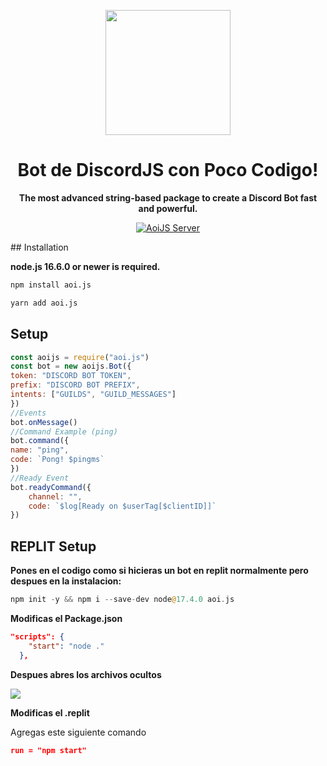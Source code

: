 <p align="center">
  <a href="https://cdn3.emoji.gg/emojis/3716-blurple-github.png">
    <img width="200" src="https://cdn3.emoji.gg/emojis/3716-blurple-github.png">
  </a>
</p>

<h1 align="center">Bot de DiscordJS con Poco Codigo!</h1>

<div align="center">
  
  **The most advanced string-based package to create a Discord Bot fast and powerful.**

[![AoiJS Server][aoijs-server]][aoijs-server-url]
  
[aoijs-server]: https://img.shields.io/discord/773352845738115102?color=5865F2&logo=discord&logoColor=white
[aoijs-server-url]: https://discord.com/invite/964sU7VdxJ

  </div>
  ## Installation

**node.js 16.6.0 or newer is required.**  


```bash
npm install aoi.js
```

```bash
yarn add aoi.js
```

## Setup

```js
const aoijs = require("aoi.js")
const bot = new aoijs.Bot({
token: "DISCORD BOT TOKEN",
prefix: "DISCORD BOT PREFIX",
intents: ["GUILDS", "GUILD_MESSAGES"]
})
//Events
bot.onMessage()
//Command Example (ping)
bot.command({
name: "ping",
code: `Pong! $pingms`
})
//Ready Event
bot.readyCommand({
    channel: "",
    code: `$log[Ready on $userTag[$clientID]]`
})
```

## REPLIT Setup

**Pones en el codigo como si hicieras un bot en replit normalmente pero despues en la instalacion:**

```php
npm init -y && npm i --save-dev node@17.4.0 aoi.js
```

**Modificas el Package.json**

```json
"scripts": {
    "start": "node ."
  },
```

**Despues abres los archivos ocultos**

<img src="https://res.cloudinary.com/ddskoq3no/image/upload/v1654487583/2022-06-05_22_52_13-Greenshot_k9ywdf.png">

**Modificas el .replit**
<p>Agregas este siguiente comando</p>

```json
run = "npm start"
```

